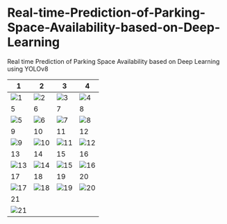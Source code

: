 # Real-time-Prediction-of-Parking-Space-Availability-based-on-Deep-Learning

Real time Prediction of Parking Space Availability based on Deep Learning using YOLOv8

| 1 | 2 | 3 | 4 |
| --- | --- | --- | --- |
| ![1](https://github.com/oumaimabenaboud/Real-time-Prediction-of-Parking-Space-Availability-based-on-Deep-Learning/assets/120368654/ddbb6a30-43cf-443e-ad69-322e111ee49e) | ![2](https://github.com/oumaimabenaboud/Real-time-Prediction-of-Parking-Space-Availability-based-on-Deep-Learning/assets/120368654/ec02fbed-fe13-43bb-b963-e55d6be01357) |![3](https://github.com/oumaimabenaboud/Real-time-Prediction-of-Parking-Space-Availability-based-on-Deep-Learning/assets/120368654/78675b5a-9079-4dc7-ae12-207e9147c0a6) | ![4](https://github.com/oumaimabenaboud/Real-time-Prediction-of-Parking-Space-Availability-based-on-Deep-Learning/assets/120368654/2527ec00-ee16-4a26-830a-0b089aa8d84c) |
| 5 | 6 | 7 | 8 |
| ![5](https://github.com/oumaimabenaboud/Real-time-Prediction-of-Parking-Space-Availability-based-on-Deep-Learning/assets/120368654/5127c6f1-beb4-4ed0-9335-5a196f171dcf) |![6](https://github.com/oumaimabenaboud/Real-time-Prediction-of-Parking-Space-Availability-based-on-Deep-Learning/assets/120368654/1ad0c065-d46b-4189-bde2-5eb1ecf9ab46) |![7](https://github.com/oumaimabenaboud/Real-time-Prediction-of-Parking-Space-Availability-based-on-Deep-Learning/assets/120368654/4642a0f5-21a6-4215-8f98-c0589ad1a8cb) | ![8](https://github.com/oumaimabenaboud/Real-time-Prediction-of-Parking-Space-Availability-based-on-Deep-Learning/assets/120368654/48a4787a-f1db-4a62-a01b-da93def5b836) |
| 9 | 10 | 11 | 12 |
|![9](https://github.com/oumaimabenaboud/Real-time-Prediction-of-Parking-Space-Availability-based-on-Deep-Learning/assets/120368654/773f22d1-5f48-4dd6-8b58-5d5ef56a773f) | ![10](https://github.com/oumaimabenaboud/Real-time-Prediction-of-Parking-Space-Availability-based-on-Deep-Learning/assets/120368654/3570f8d9-523d-46cc-938d-c6a06831f4a4) | ![11](https://github.com/oumaimabenaboud/Real-time-Prediction-of-Parking-Space-Availability-based-on-Deep-Learning/assets/120368654/c71d05e5-f7b2-43bf-8b3b-78ebb67f6a16) | ![12](https://github.com/oumaimabenaboud/Real-time-Prediction-of-Parking-Space-Availability-based-on-Deep-Learning/assets/120368654/19007297-8db2-4c94-817f-c215c55a6ac2) |
| 13 | 14 | 15 | 16 |
| ![13](https://github.com/oumaimabenaboud/Real-time-Prediction-of-Parking-Space-Availability-based-on-Deep-Learning/assets/120368654/b6db7057-0e07-4f74-af91-31d4138d40e4) | ![14](https://github.com/oumaimabenaboud/Real-time-Prediction-of-Parking-Space-Availability-based-on-Deep-Learning/assets/120368654/ece4db75-797a-41e9-8712-9b00f29d1e9b) | ![15](https://github.com/oumaimabenaboud/Real-time-Prediction-of-Parking-Space-Availability-based-on-Deep-Learning/assets/120368654/c3264a3c-8d53-4a52-805c-19d48dbd9286) | ![16](https://github.com/oumaimabenaboud/Real-time-Prediction-of-Parking-Space-Availability-based-on-Deep-Learning/assets/120368654/67c561e6-c450-4d68-a00e-f3cf38bb008b) |
| 17 | 18 | 19 | 20 |
| ![17](https://github.com/oumaimabenaboud/Real-time-Prediction-of-Parking-Space-Availability-based-on-Deep-Learning/assets/120368654/fc436692-48f9-44db-ac86-cb4679a50f45) | ![18](https://github.com/oumaimabenaboud/Real-time-Prediction-of-Parking-Space-Availability-based-on-Deep-Learning/assets/120368654/933e7008-ec26-4a7a-94b0-2d3413f1b9ac) | ![19](https://github.com/oumaimabenaboud/Real-time-Prediction-of-Parking-Space-Availability-based-on-Deep-Learning/assets/120368654/eb891914-5303-4b2e-93b5-3b330b9f104d) | ![20](https://github.com/oumaimabenaboud/Real-time-Prediction-of-Parking-Space-Availability-based-on-Deep-Learning/assets/120368654/d827c881-1c8d-4e56-b103-0879b42f7e67) |
| 21 |
|![21](https://github.com/oumaimabenaboud/Real-time-Prediction-of-Parking-Space-Availability-based-on-Deep-Learning/assets/120368654/34a221ab-fb89-47a0-9b24-267a08543f8d) |
